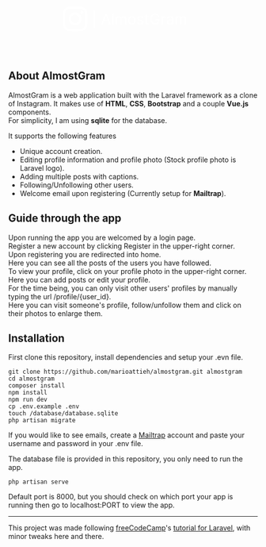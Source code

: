 <div align="center">
    <svg width="284" height="50" viewBox="0 0 284 50" fill="none" xmlns="http://www.w3.org/2000/svg">
<path d="M64.9659 7.15057V43.0312H62.8352V7.15057H64.9659ZM80.7889 36H78.019L86.0304 14.1818H88.7576L96.769 36H93.9991L87.4792 17.6335H87.3088L80.7889 36ZM81.8116 27.4773H92.9764V29.821H81.8116V27.4773ZM102.341 14.1818V36H99.8265V14.1818H102.341ZM106.946 36V19.6364H109.375V22.1932H109.588C109.929 21.3196 110.479 20.6413 111.239 20.1584C111.999 19.6683 112.912 19.4233 113.977 19.4233C115.056 19.4233 115.955 19.6683 116.672 20.1584C117.397 20.6413 117.961 21.3196 118.366 22.1932H118.537C118.956 21.348 119.584 20.6768 120.422 20.1797C121.26 19.6754 122.265 19.4233 123.437 19.4233C124.9 19.4233 126.097 19.8814 127.027 20.7976C127.958 21.7067 128.423 23.1236 128.423 25.0483V36H125.909V25.0483C125.909 23.8409 125.578 22.978 124.918 22.4595C124.257 21.9411 123.48 21.6818 122.585 21.6818C121.434 21.6818 120.543 22.0298 119.911 22.7259C119.279 23.4148 118.963 24.2884 118.963 25.3466V36H116.406V24.7926C116.406 23.8622 116.104 23.1129 115.5 22.5447C114.897 21.9695 114.119 21.6818 113.167 21.6818C112.514 21.6818 111.903 21.8558 111.335 22.2038C110.774 22.5518 110.319 23.0348 109.971 23.6527C109.63 24.2635 109.46 24.9702 109.46 25.7727V36H106.946ZM139.668 36.3409C138.19 36.3409 136.894 35.9893 135.779 35.2862C134.671 34.5831 133.805 33.5994 133.18 32.3352C132.562 31.071 132.253 29.5937 132.253 27.9034C132.253 26.1989 132.562 24.7109 133.18 23.4396C133.805 22.1683 134.671 21.1811 135.779 20.478C136.894 19.7749 138.19 19.4233 139.668 19.4233C141.145 19.4233 142.438 19.7749 143.545 20.478C144.661 21.1811 145.527 22.1683 146.145 23.4396C146.77 24.7109 147.082 26.1989 147.082 27.9034C147.082 29.5937 146.77 31.071 146.145 32.3352C145.527 33.5994 144.661 34.5831 143.545 35.2862C142.438 35.9893 141.145 36.3409 139.668 36.3409ZM139.668 34.0824C140.79 34.0824 141.713 33.7947 142.438 33.2195C143.162 32.6442 143.698 31.8878 144.046 30.9503C144.394 30.0128 144.568 28.9972 144.568 27.9034C144.568 26.8097 144.394 25.7905 144.046 24.8459C143.698 23.9013 143.162 23.1378 142.438 22.5554C141.713 21.973 140.79 21.6818 139.668 21.6818C138.545 21.6818 137.622 21.973 136.898 22.5554C136.173 23.1378 135.637 23.9013 135.289 24.8459C134.941 25.7905 134.767 26.8097 134.767 27.9034C134.767 28.9972 134.941 30.0128 135.289 30.9503C135.637 31.8878 136.173 32.6442 136.898 33.2195C137.622 33.7947 138.545 34.0824 139.668 34.0824ZM162.511 23.3011L160.253 23.9403C160.111 23.5639 159.901 23.1982 159.624 22.843C159.354 22.4808 158.985 22.1825 158.516 21.9482C158.047 21.7138 157.447 21.5966 156.716 21.5966C155.714 21.5966 154.88 21.8274 154.212 22.2891C153.552 22.7436 153.221 23.3224 153.221 24.0256C153.221 24.6506 153.449 25.1442 153.903 25.5064C154.358 25.8686 155.068 26.1705 156.034 26.4119L158.463 27.0085C159.926 27.3636 161.016 27.907 161.733 28.6385C162.451 29.3629 162.809 30.2969 162.809 31.4403C162.809 32.3778 162.54 33.2159 162 33.9545C161.467 34.6932 160.721 35.2756 159.763 35.7017C158.804 36.1278 157.689 36.3409 156.417 36.3409C154.748 36.3409 153.367 35.9787 152.273 35.2543C151.18 34.5298 150.487 33.4716 150.196 32.0795L152.582 31.483C152.809 32.3636 153.239 33.0241 153.871 33.4645C154.51 33.9048 155.345 34.125 156.375 34.125C157.547 34.125 158.477 33.8764 159.166 33.3793C159.862 32.875 160.21 32.2713 160.21 31.5682C160.21 31 160.011 30.5241 159.613 30.1406C159.216 29.75 158.605 29.4588 157.781 29.267L155.054 28.6278C153.555 28.2727 152.454 27.7223 151.751 26.9766C151.055 26.2237 150.707 25.2827 150.707 24.1534C150.707 23.2301 150.966 22.4134 151.485 21.7031C152.01 20.9929 152.724 20.4354 153.626 20.0305C154.535 19.6257 155.565 19.4233 156.716 19.4233C158.335 19.4233 159.606 19.7784 160.53 20.4886C161.46 21.1989 162.121 22.1364 162.511 23.3011ZM173.711 19.6364V21.767H165.23V19.6364H173.711ZM167.702 15.7159H170.216V31.3125C170.216 32.0227 170.319 32.5554 170.525 32.9105C170.738 33.2585 171.008 33.4929 171.335 33.6136C171.669 33.7273 172.02 33.7841 172.39 33.7841C172.667 33.7841 172.894 33.7699 173.071 33.7415C173.249 33.706 173.391 33.6776 173.498 33.6562L174.009 35.9148C173.838 35.9787 173.6 36.0426 173.295 36.1065C172.99 36.1776 172.603 36.2131 172.134 36.2131C171.424 36.2131 170.728 36.0604 170.046 35.755C169.371 35.4496 168.81 34.9844 168.363 34.3594C167.922 33.7344 167.702 32.946 167.702 31.9943V15.7159ZM192.748 21C192.514 20.2827 192.205 19.6399 191.821 19.0717C191.445 18.4964 190.994 18.0064 190.468 17.6016C189.95 17.1967 189.36 16.8878 188.7 16.6747C188.039 16.4616 187.315 16.3551 186.527 16.3551C185.234 16.3551 184.059 16.6889 183 17.3565C181.942 18.0241 181.1 19.0078 180.475 20.3075C179.85 21.6072 179.538 23.2017 179.538 25.0909C179.538 26.9801 179.854 28.5746 180.486 29.8743C181.118 31.174 181.974 32.1577 183.054 32.8253C184.133 33.4929 185.348 33.8267 186.697 33.8267C187.947 33.8267 189.048 33.5604 190 33.0277C190.958 32.4879 191.704 31.728 192.237 30.7479C192.777 29.7607 193.047 28.5994 193.047 27.2642L193.856 27.4347H187.294V25.0909H195.603V27.4347C195.603 29.2315 195.22 30.794 194.453 32.1222C193.693 33.4503 192.642 34.4801 191.299 35.2116C189.964 35.9361 188.43 36.2983 186.697 36.2983C184.765 36.2983 183.068 35.8438 181.605 34.9347C180.149 34.0256 179.012 32.733 178.196 31.0568C177.386 29.3807 176.981 27.392 176.981 25.0909C176.981 23.3651 177.212 21.8132 177.674 20.4354C178.142 19.0504 178.803 17.8714 179.655 16.8984C180.507 15.9254 181.516 15.1797 182.681 14.6612C183.846 14.1428 185.127 13.8835 186.527 13.8835C187.677 13.8835 188.75 14.0575 189.744 14.4055C190.745 14.7464 191.637 15.233 192.418 15.8651C193.206 16.4901 193.863 17.2393 194.389 18.1129C194.914 18.9794 195.277 19.9418 195.475 21H192.748ZM199.787 36V19.6364H202.216V22.108H202.387C202.685 21.2983 203.225 20.6413 204.006 20.1371C204.787 19.6328 205.668 19.3807 206.648 19.3807C206.833 19.3807 207.064 19.3842 207.341 19.3913C207.618 19.3984 207.827 19.4091 207.969 19.4233V21.9801C207.884 21.9588 207.689 21.9268 207.383 21.8842C207.085 21.8345 206.769 21.8097 206.435 21.8097C205.64 21.8097 204.93 21.9766 204.305 22.3104C203.687 22.6371 203.197 23.0916 202.834 23.674C202.479 24.2493 202.302 24.9062 202.302 25.6449V36H199.787ZM215.765 36.3835C214.728 36.3835 213.787 36.1882 212.942 35.7976C212.097 35.3999 211.425 34.8281 210.928 34.0824C210.431 33.3295 210.183 32.4205 210.183 31.3551C210.183 30.4176 210.367 29.6577 210.737 29.0753C211.106 28.4858 211.599 28.0241 212.217 27.6903C212.835 27.3565 213.517 27.108 214.263 26.9446C215.016 26.7741 215.772 26.6392 216.532 26.5398C217.526 26.4119 218.332 26.3161 218.95 26.2521C219.575 26.1811 220.03 26.0639 220.314 25.9006C220.605 25.7372 220.751 25.4531 220.751 25.0483V24.9631C220.751 23.9119 220.463 23.0952 219.888 22.5128C219.32 21.9304 218.457 21.6392 217.299 21.6392C216.099 21.6392 215.158 21.902 214.476 22.4276C213.794 22.9531 213.315 23.5142 213.038 24.1108L210.651 23.2585C211.077 22.2642 211.646 21.4901 212.356 20.9361C213.073 20.375 213.854 19.9844 214.7 19.7642C215.552 19.5369 216.39 19.4233 217.214 19.4233C217.739 19.4233 218.343 19.4872 219.025 19.6151C219.714 19.7358 220.378 19.9879 221.017 20.3714C221.663 20.755 222.2 21.3338 222.626 22.108C223.052 22.8821 223.265 23.919 223.265 25.2188V36H220.751V33.7841H220.623C220.452 34.1392 220.168 34.5192 219.771 34.924C219.373 35.3288 218.844 35.6733 218.183 35.9574C217.523 36.2415 216.717 36.3835 215.765 36.3835ZM216.148 34.125C217.143 34.125 217.981 33.9297 218.663 33.5391C219.352 33.1484 219.87 32.6442 220.218 32.0263C220.573 31.4084 220.751 30.7585 220.751 30.0767V27.7756C220.644 27.9034 220.41 28.0206 220.048 28.1271C219.692 28.2266 219.281 28.3153 218.812 28.3935C218.35 28.4645 217.899 28.5284 217.459 28.5852C217.026 28.6349 216.674 28.6776 216.404 28.7131C215.751 28.7983 215.14 28.9368 214.572 29.1286C214.011 29.3132 213.556 29.5937 213.208 29.9702C212.867 30.3395 212.697 30.8437 212.697 31.483C212.697 32.3565 213.02 33.017 213.666 33.4645C214.32 33.9048 215.147 34.125 216.148 34.125ZM227.854 36V19.6364H230.283V22.1932H230.496C230.837 21.3196 231.387 20.6413 232.147 20.1584C232.907 19.6683 233.82 19.4233 234.885 19.4233C235.965 19.4233 236.863 19.6683 237.58 20.1584C238.305 20.6413 238.869 21.3196 239.274 22.1932H239.445C239.864 21.348 240.492 20.6768 241.33 20.1797C242.169 19.6754 243.173 19.4233 244.345 19.4233C245.808 19.4233 247.005 19.8814 247.936 20.7976C248.866 21.7067 249.331 23.1236 249.331 25.0483V36H246.817V25.0483C246.817 23.8409 246.487 22.978 245.826 22.4595C245.166 21.9411 244.388 21.6818 243.493 21.6818C242.343 21.6818 241.451 22.0298 240.819 22.7259C240.187 23.4148 239.871 24.2884 239.871 25.3466V36H237.314V24.7926C237.314 23.8622 237.012 23.1129 236.409 22.5447C235.805 21.9695 235.027 21.6818 234.075 21.6818C233.422 21.6818 232.811 21.8558 232.243 22.2038C231.682 22.5518 231.227 23.0348 230.879 23.6527C230.539 24.2635 230.368 24.9702 230.368 25.7727V36H227.854Z" fill="white"/>
<g clip-path="url(#clip0_502_5)">
<path d="M25.0031 0C18.207 0 17.36 0.0328166 14.7003 0.145331C12.0296 0.276597 10.2232 0.690711 8.62921 1.30954C6.96097 1.93934 5.45016 2.92539 4.20209 4.19896C2.92497 5.44411 1.93836 6.95576 1.31267 8.62608C0.693839 10.22 0.279725 12.0265 0.148459 14.6971C0.0281312 17.3584 0.00312805 18.2038 0.00312805 25C0.00312805 31.7962 0.0359447 32.6431 0.148459 35.3028C0.279725 37.9657 0.693839 39.78 1.31267 41.3739C1.94247 43.0422 2.92852 44.553 4.20209 45.801C5.44724 47.0782 6.95889 48.0648 8.62921 48.6905C10.2232 49.3015 12.0374 49.7234 14.7003 49.8547C17.3615 49.975 18.207 50 25.0031 50C31.7993 50 32.6463 49.9672 35.306 49.8547C37.9688 49.7234 39.7831 49.2999 41.3771 48.6905C43.0453 48.0607 44.5561 47.0746 45.8042 45.801C47.0829 44.5572 48.0698 43.0452 48.6936 41.3739C49.3046 39.78 49.7265 37.9657 49.8578 35.3028C49.9781 32.6416 50.0031 31.7962 50.0031 25C50.0031 18.2038 49.9703 17.3569 49.8578 14.6971C49.7265 12.0343 49.303 10.2107 48.6936 8.62608C48.0638 6.95784 47.0777 5.44703 45.8042 4.19896C44.5604 2.92019 43.0483 1.93333 41.3771 1.30954C39.7831 0.690711 37.9688 0.276597 35.306 0.145331C32.6447 0.0250031 31.7993 0 25.0031 0ZM25.0031 4.50056C31.6774 4.50056 32.4744 4.53338 35.1122 4.64589C37.5453 4.75997 38.8705 5.16627 39.7503 5.51006C40.838 5.91156 41.8224 6.55058 42.6319 7.38061C43.4605 8.18669 44.0971 9.16888 44.4946 10.2544C44.8384 11.1342 45.2447 12.4594 45.3588 14.8925C45.4713 17.5303 45.5041 18.3289 45.5041 25.0016C45.5041 31.6743 45.4713 32.4728 45.3494 35.1106C45.2182 37.5438 44.8119 38.8689 44.4696 39.7487C43.9961 40.9223 43.4679 41.7427 42.596 42.6303C41.7837 43.4551 40.7999 44.0911 39.7143 44.4931C38.8455 44.8369 37.5016 45.2432 35.0591 45.3572C32.4072 45.4697 31.6258 45.5026 24.9344 45.5026C18.2429 45.5026 17.4631 45.4697 14.8081 45.3479C12.375 45.2166 11.0326 44.8103 10.1528 44.4681C8.96519 43.9946 8.15102 43.4664 7.27904 42.5944C6.39924 41.7146 5.8398 40.877 5.40849 39.7128C5.05845 38.8439 4.6584 37.5 4.52869 35.0575C4.43962 32.4369 4.39743 31.6243 4.39743 24.9641C4.39743 18.307 4.43962 17.4928 4.52869 14.8394C4.6584 12.3969 5.05845 11.0561 5.40849 10.1841C5.8398 8.99487 6.4008 8.18227 7.27904 7.30247C8.14946 6.43205 8.96519 5.86948 10.1528 5.4288C11.0326 5.08657 12.3422 4.68027 14.7847 4.55838C17.4366 4.46306 18.2179 4.42868 24.9 4.42868L25.0031 4.50056ZM25.0031 12.1687C23.3175 12.1681 21.6483 12.4996 20.0909 13.1444C18.5335 13.7892 17.1184 14.7345 15.9265 15.9264C14.7345 17.1184 13.7892 18.5335 13.1444 20.0909C12.4996 21.6483 12.1681 23.3175 12.1687 25.0031C12.1681 26.6887 12.4996 28.358 13.1444 29.9154C13.7892 31.4728 14.7345 32.8879 15.9265 34.0798C17.1184 35.2717 18.5335 36.2171 20.0909 36.8618C21.6483 37.5066 23.3175 37.8382 25.0031 37.8375C26.6887 37.8382 28.358 37.5066 29.9154 36.8618C31.4728 36.2171 32.8879 35.2717 34.0798 34.0798C35.2717 32.8879 36.2171 31.4728 36.8618 29.9154C37.5066 28.358 37.8382 26.6887 37.8375 25.0031C37.8382 23.3175 37.5066 21.6483 36.8618 20.0909C36.2171 18.5335 35.2717 17.1184 34.0798 15.9264C32.8879 14.7345 31.4728 13.7892 29.9154 13.1444C28.358 12.4996 26.6887 12.1681 25.0031 12.1687V12.1687ZM25.0031 33.337C20.3963 33.337 16.6693 29.6099 16.6693 25.0031C16.6693 20.3963 20.3963 16.6693 25.0031 16.6693C29.61 16.6693 33.337 20.3963 33.337 25.0031C33.337 29.6099 29.61 33.337 25.0031 33.337ZM41.3552 11.6561C41.3543 12.4526 41.0374 13.2161 40.4739 13.779C39.9104 14.3419 39.1466 14.6581 38.3501 14.6581C37.9563 14.6581 37.5663 14.5805 37.2025 14.4298C36.8387 14.2791 36.5081 14.0582 36.2296 13.7797C35.9512 13.5013 35.7303 13.1707 35.5796 12.8069C35.4289 12.443 35.3513 12.0531 35.3513 11.6593C35.3513 11.2655 35.4289 10.8755 35.5796 10.5117C35.7303 10.1478 35.9512 9.81725 36.2296 9.53879C36.5081 9.26032 36.8387 9.03943 37.2025 8.88873C37.5663 8.73802 37.9563 8.66046 38.3501 8.66046C40.0019 8.66046 41.3552 10.0044 41.3552 11.6561V11.6561Z" fill="white"/>
</g>
<defs>
<clipPath id="clip0_502_5">
<rect width="50" height="50" fill="white"/>
</clipPath>
</defs>
</svg>
</div>

<br><br>

## About AlmostGram

AlmostGram is a web application built with the Laravel framework as a clone of Instagram.
It makes use of **HTML**, **CSS**, **Bootstrap** and a couple **Vue.js** components.<br>
For simplicity, I am using **sqlite** for the database.

It supports the following features

-   Unique account creation.
-   Editing profile information and profile photo (Stock profile photo is Laravel logo).
-   Adding multiple posts with captions.
-   Following/Unfollowing other users.
-   Welcome email upon registering (Currently setup for **Mailtrap**).

## Guide through the app

Upon running the app you are welcomed by a login page.<br>
Register a new account by clicking Register in the upper-right corner.<br>
Upon registering you are redirected into home.<br>
Here you can see all the posts of the users you have followed.<br>
To view your profile, click on your profile photo in the upper-right corner.<br>
Here you can add posts or edit your profile.<br>
For the time being, you can only visit other users' profiles by manually typing the url /profile/{user_id}.<br>
Here you can visit someone's profile, follow/unfollow them and click on their photos to enlarge them.

## Installation

First clone this repository, install dependencies and setup your .evn file.

```
git clone https://github.com/marioattieh/almostgram.git almostgram
cd almostgram
composer install
npm install
npm run dev
cp .env.example .env
touch /database/database.sqlite
php artisan migrate
```

If you would like to see emails, create a [Mailtrap](https://mailtrap.io/register/signup) account and paste your username and password in your .env file.

The database file is provided in this repository, you only need to run the app.

```
php artisan serve
```

Default port is 8000, but you should check on which port your app is running then go to localhost:PORT to view the app.

<hr>

This project was made following [freeCodeCamp](https://freecodecamp.org)'s [tutorial for Laravel](https://youtu.be/ImtZ5yENzgE), with minor tweaks here and there.
